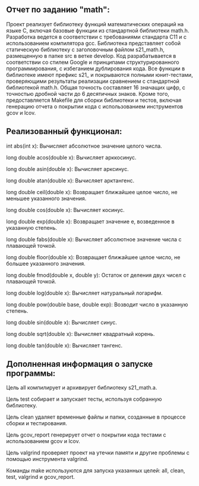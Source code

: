 ## Отчет по заданию "math":

Проект реализует библиотеку функций математических операций на языке C, включая базовые функции из стандартной библиотеки math.h. Разработка ведется в соответствии с требованиями стандарта C11 и с использованием компилятора gcc. Библиотека представляет собой статическую библиотеку с заголовочным файлом s21_math.h, размещенную в папке src в ветке develop. Код разрабатывается в соответствии со стилем Google и принципами структурированного программирования, с избеганием дублирования кода. Все функции в библиотеке имеют префикс s21_ и покрываются полными юнит-тестами, проверяющими результаты реализации сравнением с стандартной библиотекой math.h. Общая точность составляет 16 значащих цифр, с точностью дробной части до 6 десятичных знаков. Кроме того, предоставляется Makefile для сборки библиотеки и тестов, включая генерацию отчета о покрытии кода с использованием инструментов gcov и lcov.

## Реализованный функционал:

int abs(int x): Вычисляет абсолютное значение целого числа.

long double acos(double x): Вычисляет арккосинус.

long double asin(double x): Вычисляет арксинус.

long double atan(double x): Вычисляет арктангенс.

long double ceil(double x): Возвращает ближайшее целое число, не меньшее указанного значения.

long double cos(double x): Вычисляет косинус.

long double exp(double x): Возвращает значение e, возведенное в указанную степень.

long double fabs(double x): Вычисляет абсолютное значение числа с плавающей точкой.

long double floor(double x): Возвращает ближайшее целое число, не большее указанного значения.

long double fmod(double x, double y): Остаток от деления двух чисел с плавающей точкой.

long double log(double x): Вычисляет натуральный логарифм.

long double pow(double base, double exp): Возводит число в указанную степень.

long double sin(double x): Вычисляет синус.

long double sqrt(double x): Вычисляет квадратный корень.

long double tan(double x): Вычисляет тангенс.

## Дополненная информация о запуске программы:

Цель all компилирует и архивирует библиотеку s21_math.a.

Цель test собирает и запускает тесты, используя собранную библиотеку.

Цель clean удаляет временные файлы и папки, созданные в процессе сборки и тестирования.

Цель gcov_report генерирует отчет о покрытии кода тестами с использованием gcov и lcov.

Цель valgrind проверяет проект на утечки памяти и другие проблемы с помощью инструмента valgrind.

Команды make используются для запуска указанных целей: all, clean, test, valgrind и gcov_report.
